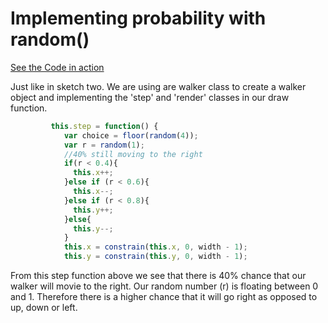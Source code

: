 # Implementing probability with random()

[See the Code in action](code.html)

Just like in sketch two. We are using are walker class to create a walker object and implementing the 'step' and 'render' classes in our draw function. 



```js
         this.step = function() {
            var choice = floor(random(4));
            var r = random(1);
            //40% still moving to the right
            if(r < 0.4){
              this.x++;
            }else if (r < 0.6){
              this.x--;
            }else if (r < 0.8){
              this.y++;
            }else{
              this.y--;
            }
            this.x = constrain(this.x, 0, width - 1);
            this.y = constrain(this.y, 0, width - 1);
```



From this step function above we see that there is 40% chance that our walker will movie to the right. Our random number (r) is floating between 0 and 1. Therefore there is a higher chance that it will go right as opposed to up, down or left.